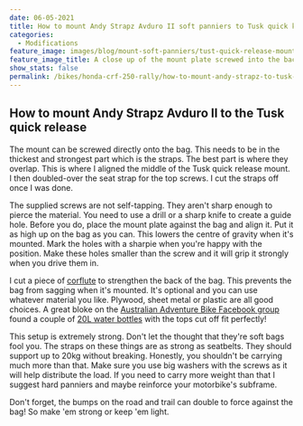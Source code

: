 ```yaml
---
date: 06-05-2021
title: How to mount Andy Strapz Avduro II soft panniers to Tusk quick kelease
categories:
  - Modifications
feature_image: images/blog/mount-soft-panniers/tust-quick-release-mounted-to-andy-strapz-soft-panniers.jpg
feature_image_title: A close up of the mount plate screwed into the back of Andy Strapz pannier
show_stats: false
permalink: /bikes/honda-crf-250-rally/how-to-mount-andy-strapz-to-tusk-quick-release/
---
```

<h2>How to mount Andy Strapz Avduro II to the Tusk quick release</h2>
<p>
  The mount can be screwed directly onto the bag. This needs to be in the thickest and strongest part which is the straps. The best part is where they overlap. This is where I aligned the middle of the Tusk quick release mount. I then doubled-over the seat strap for the top screws. I cut the straps off once I was done.
</p>

  
<p>
  The supplied screws are not self-tapping. They aren't sharp enough to pierce the material. You need to use a drill or a sharp knife to create a guide hole. Before you do, place the mount plate against the bag and align it. Put it as high up on the bag as you can. This lowers the centre of gravity when it's mounted. Mark the holes with a sharpie when you're happy with the position. Make these holes smaller than the screw and it will grip it strongly when you drive them in. 
</p>

<p>
  I cut a piece of <a href="https://www.bunnings.com.au/project-panel-white-corflute-900mm-x-600mm-x-5mm_p0390162" target="_blank">corflute</a> to strengthen the back of the bag. This prevents the bag from sagging when it's mounted. It's optional and you can use whatever material you like. Plywood, sheet metal or plastic are all good choices. A great bloke on the <a href="https://www.facebook.com/groups/808459792533247/permalink/3905842092794986" target="_blank">Australian Adventure Bike Facebook group</a> found a couple of <a href="https://www.bunnings.com.au/adventure-products-20l-blue-water-jerry-can_p3240530" target="_blank">20L water bottles</a> with the tops cut off fit perfectly!
</p>

<p>
  This setup is extremely strong. Don't let the thought that they're soft bags fool you. The straps on these things are as strong as seatbelts. They should support up to 20kg without breaking. Honestly, you shouldn't be carrying much more than that. Make sure you use big washers with the screws as it will help distribute the load. If you need to carry more weight than that I suggest hard panniers and maybe reinforce your motorbike's subframe.
</p>

<p>
  Don't forget, the bumps on the road and trail can double to force against the bag! So make 'em strong or keep 'em light.
</p>
